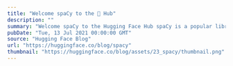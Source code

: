 ```yaml
---
title: "Welcome spaCy to the 🤗 Hub"
description: ""
summary: "Welcome spaCy to the Hugging Face Hub spaCy is a popular library for advanced Natural Language Proce..."
pubDate: "Tue, 13 Jul 2021 00:00:00 GMT"
source: "Hugging Face Blog"
url: "https://huggingface.co/blog/spacy"
thumbnail: "https://huggingface.co/blog/assets/23_spacy/thumbnail.png"
---
```


